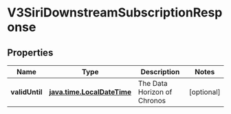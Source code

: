 # V3SiriDownstreamSubscriptionResponse

## Properties
Name | Type | Description | Notes
------------ | ------------- | ------------- | -------------
**validUntil** | [**java.time.LocalDateTime**](java.time.LocalDateTime.md) | The Data Horizon of Chronos |  [optional]
